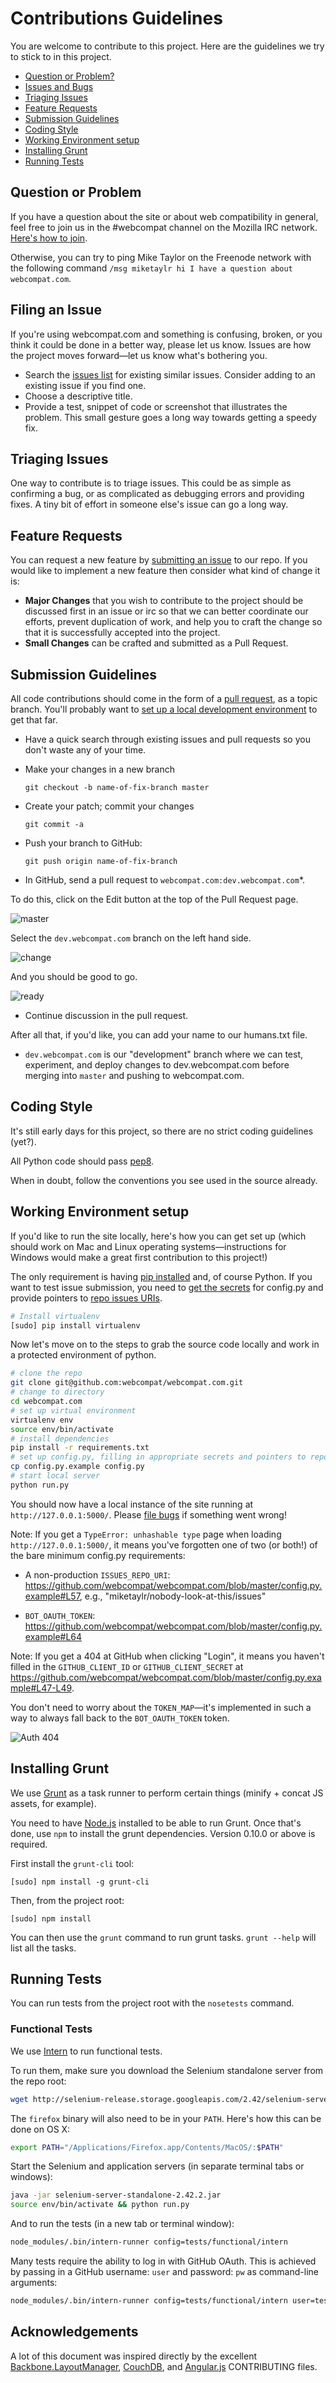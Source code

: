 # Contributions Guidelines

You are welcome to contribute to this project. Here are the guidelines we try to stick to in this project.

 * [Question or Problem?](#question-or-problem)
 * [Issues and Bugs](#filing-an-issue)
 * [Triaging Issues](#triaging-issues)
 * [Feature Requests](#feature-requests)
 * [Submission Guidelines](#submission-guidelines)
 * [Coding Style](#coding-style)
 * [Working Environment setup](#working-environment-setup)
 * [Installing Grunt](#installing-grunt)
 * [Running Tests](#running-tests)


## Question or Problem

If you have a question about the site or about web compatibility in general, feel free to join us in the #webcompat channel on the Mozilla IRC network. [Here's how to join](https://wiki.mozilla.org/IRC#Connect_to_the_Mozilla_IRC_server).

Otherwise, you can try to ping Mike Taylor on the Freenode network with the following command `/msg miketaylr hi I have a question about webcompat.com`.

## Filing an Issue

If you're using webcompat.com and something is confusing, broken, or you think it could be done in a better way, please let us know. Issues are how the project moves forward&mdash;let us know what's bothering you.

* Search the [issues
  list](https://github.com/webcompat/webcompat.com/issues)
  for existing similar issues.  Consider adding to an existing issue if you
  find one.
* Choose a descriptive title.
* Provide a test, snippet of code or screenshot that illustrates the problem. This small
  gesture goes a long way towards getting a speedy fix.

## Triaging Issues

One way to contribute is to triage issues. This could be as simple as confirming a bug, or as complicated as debugging errors and providing fixes. A tiny bit of effort in someone else's issue can go a long way.

## Feature Requests

You can request a new feature by [submitting an issue](#filing-an-issue) to our repo.  If you
would like to implement a new feature then consider what kind of change it is:

* **Major Changes** that you wish to contribute to the project should be discussed first in an issue or irc so that we can better coordinate our efforts, prevent
duplication of work, and help you to craft the change so that it is successfully accepted into the
project.
* **Small Changes** can be crafted and submitted as a Pull Request.


## Submission Guidelines

All code contributions should come in the form of a [pull request](https://help.github.com/articles/creating-a-pull-request), as a topic branch. You'll probably want to [set up a local development environment](#working-environment-setup) to get that far.

* Have a quick search through existing issues and pull requests so you don't waste any of your time.
* Make your changes in a new branch

	`git checkout -b name-of-fix-branch master`

* Create your patch; commit your changes

	`git commit -a`

* Push your branch to GitHub:

	`git push origin name-of-fix-branch`

* In GitHub, send a pull request to `webcompat.com:dev.webcompat.com`*.

To do this, click on the Edit button at the top of the Pull Request page.

![master](https://i.cloudup.com/tgBan6xVWt-2000x2000.png)

Select the `dev.webcompat.com` branch on the left hand side.

![change](https://i.cloudup.com/TZGd2ze3DL-2000x2000.png)

And you should be good to go.

![ready](https://i.cloudup.com/gE8awVDEyE-2000x2000.png)

* Continue discussion in the pull request.

After all that, if you'd like, you can add your name to our humans.txt file.

* `dev.webcompat.com` is our "development" branch where we can test, experiment, and deploy changes to dev.webcompat.com before merging into `master` and pushing to webcompat.com.

## Coding Style
It's still early days for this project, so there are no strict coding guidelines (yet?).

All Python code should pass [pep8](http://pep8.readthedocs.org/en/1.4.6/intro.html).

When in doubt, follow the conventions you see used in the source already.


## Working Environment setup

If you'd like to run the site locally, here's how you can get set up (which should work on Mac and Linux operating systems&mdash;instructions for Windows would make a great first contribution to this project!)

The only requirement is having [pip installed](http://pip.readthedocs.org/en/latest/installing.html) and, of course Python. If you want to test issue submission, you need to [get the secrets](https://github.com/webcompat/webcompat.com/blob/dev.webcompat.com/config.py.example#L24-L38) for config.py and provide pointers to [repo issues URIs](https://github.com/webcompat/webcompat.com/blob/dev.webcompat.com/config.py.example#L40-L44).

``` bash
# Install virtualenv
[sudo] pip install virtualenv
```

Now let's move on to the steps to grab the source code locally and work in a protected environment of python.

``` bash
# clone the repo
git clone git@github.com:webcompat/webcompat.com.git
# change to directory
cd webcompat.com
# set up virtual environment
virtualenv env
source env/bin/activate
# install dependencies
pip install -r requirements.txt
# set up config.py, filling in appropriate secrets and pointers to repos
cp config.py.example config.py
# start local server
python run.py
```

You should now have a local instance of the site running at `http://127.0.0.1:5000/`. Please [file bugs](https://github.com/webcompat/webcompat.com/issues/new) if something went wrong!

Note: If you get a `TypeError: unhashable type` page when loading `http://127.0.0.1:5000/`, it means you've forgotten one of two (or both!) of the bare minimum config.py requirements:

* A non-production `ISSUES_REPO_URI`: https://github.com/webcompat/webcompat.com/blob/master/config.py.example#L57, e.g., "miketaylr/nobody-look-at-this/issues"

* `BOT_OAUTH_TOKEN`: https://github.com/webcompat/webcompat.com/blob/master/config.py.example#L64

Note: If you get a 404 at GitHub when clicking "Login", it means you haven't filled in the `GITHUB_CLIENT_ID` or `GITHUB_CLIENT_SECRET` at https://github.com/webcompat/webcompat.com/blob/master/config.py.example#L47-L49.

You don't need to worry about the `TOKEN_MAP`&mdash;it's implemented in such a way to always fall back to the `BOT_OAUTH_TOKEN` token.

![Auth 404](https://i.cloudup.com/8FDA5bVc7l.png)


## Installing Grunt

We use [Grunt](http://gruntjs.com/) as a task runner to perform certain things (minify + concat JS assets, for example).

You need to have [Node.js](http://nodejs.org/download/) installed to be able to run Grunt. Once that's done, use `npm` to install the grunt dependencies. Version 0.10.0 or above is required.

First install the `grunt-cli` tool:

`[sudo] npm install -g grunt-cli`

Then, from the project root:

`[sudo] npm install`

You can then use the `grunt` command to run grunt tasks. `grunt --help` will list all the tasks.

## Running Tests

You can run tests from the project root with the `nosetests` command.

### Functional Tests

We use [Intern](http://theintern.io/) to run functional tests.

To run them, make sure you download the Selenium standalone server from the repo root:

``` bash
wget http://selenium-release.storage.googleapis.com/2.42/selenium-server-standalone-2.42.2.jar
```

The `firefox` binary will also need to be in your `PATH`. Here's how this can be done on OS X:

``` bash
export PATH="/Applications/Firefox.app/Contents/MacOS/:$PATH"
```

Start the Selenium and application servers (in separate terminal tabs or windows):

``` bash
java -jar selenium-server-standalone-2.42.2.jar
source env/bin/activate && python run.py
```

And to run the tests (in a new tab or terminal window):

``` bash
node_modules/.bin/intern-runner config=tests/functional/intern
```

Many tests require the ability to log in with GitHub OAuth. This is achieved by passing in a GitHub username: `user` and password: `pw` as command-line arguments:

``` bash
node_modules/.bin/intern-runner config=tests/functional/intern user=testusername pw=testpassword
```

## Acknowledgements
A lot of this document was inspired directly by the excellent [Backbone.LayoutManager](https://github.com/tbranyen/backbone.layoutmanager/blob/master/CONTRIBUTING.md), [CouchDB](https://github.com/apache/couchdb/blob/master/src/fauxton/CONTRIBUTING.md), and [Angular.js](https://github.com/angular/angular.js/blob/master/CONTRIBUTING.md#issue) CONTRIBUTING files.

